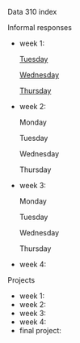 
Data 310 index

Informal responses

- week 1: 
  
    [Tuesday](https://lydiadanas.github.io/Data-310/tuesday1.html)
  
    [Wednesday]()
  
    [Thursday](https://gwen013.github.io/data310/writeup01.html)
  

- week 2:
  
    Monday
  
    Tuesday
  
    Wednesday
  
    Thursday
  

- week 3:
  
    Monday
  
    Tuesday
  
    Wednesday
  
    Thursday
  

- week 4:

Projects

- week 1:
- week 2:
- week 3:
- week 4:
- final project:
